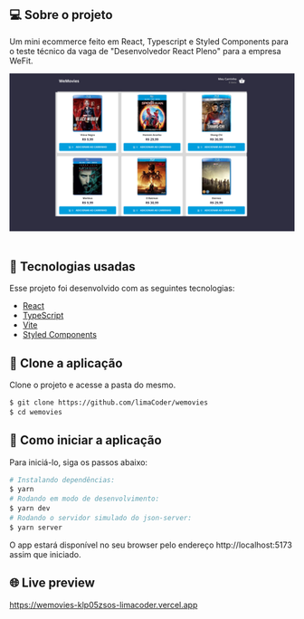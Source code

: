 ## 💻 Sobre o projeto

Um mini ecommerce feito em React, Typescript e Styled Components para o teste técnico da vaga de "Desenvolvedor React Pleno" para a empresa WeFit.

<div align="center">
    <img width="900px" alt="Imagem da tela principal" src=".github/home.png" />
</div>

<br>

## 🧪 Tecnologias usadas

Esse projeto foi desenvolvido com as seguintes tecnologias:

- [React](https://reactjs.org)
- [TypeScript](https://www.typescriptlang.org/)
- [Vite](https://vitejs.dev)
- [Styled Components](https://styled-components.com)

## 🔗 Clone a aplicação

Clone o projeto e acesse a pasta do mesmo.

```bash
$ git clone https://github.com/limaCoder/wemovies
$ cd wemovies
```

## 🚀 Como iniciar a aplicação

Para iniciá-lo, siga os passos abaixo:

```bash
# Instalando dependências:
$ yarn
# Rodando em modo de desenvolvimento:
$ yarn dev
# Rodando o servidor simulado do json-server:
$ yarn server
```

O app estará disponível no seu browser pelo endereço http://localhost:5173 assim que iniciado.

## 🌐 Live preview

https://wemovies-klp05zsos-limacoder.vercel.app
